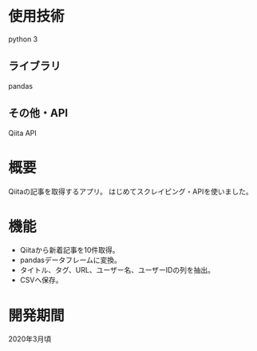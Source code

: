 # 使用技術
python 3

## ライブラリ
pandas

## その他・API
Qiita API

# 概要
Qiitaの記事を取得するアプリ。
はじめてスクレイピング・APIを使いました。

# 機能
- Qiitaから新着記事を10件取得。
- pandasデータフレームに変換。
- タイトル、タグ、URL、ユーザー名、ユーザーIDの列を抽出。
- CSVへ保存。

# 開発期間
2020年3月頃
